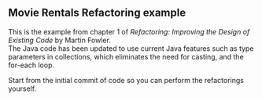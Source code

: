 ## Movie Rentals Refactoring example

This is the example from chapter 1 of _Refactoring: Improving the Design of Existing Code_
by Martin Fowler.  
The Java code has been updated to use current Java features
such as type parameters in collections, which eliminates the need
for casting, and the for-each loop.

Start from the initial commit of code so you can perform
the refactorings yourself.
